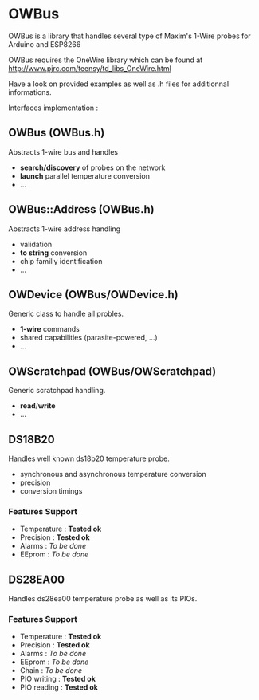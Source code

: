 # OWBus

OWBus is a library that handles several type of Maxim's 1-Wire probes for Arduino and ESP8266

OWBus requires the OneWire library which can be found at
http://www.pjrc.com/teensy/td_libs_OneWire.html

Have a look on provided examples as well as .h files for additionnal informations.

Interfaces implementation :

## OWBus (OWBus.h)

Abstracts 1-wire bus and handles
- **search/discovery** of probes on the network
- **launch** parallel temperature conversion
- ...

## OWBus::Address (OWBus.h)

Abstracts 1-wire address handling
- validation
- **to string** conversion
- chip familly identification
- ...

## OWDevice (OWBus/OWDevice.h)

Generic class to handle all probles.
- **1-wire** commands 
- shared capabilities (parasite-powered, ...)
- ...

## OWScratchpad (OWBus/OWScratchpad)

Generic scratchpad handling.
- **read**/**write**
- ...

## DS18B20
Handles well known ds18b20 temperature probe.
- synchronous and asynchronous temperature conversion
- precision
- conversion timings

### Features Support
- Temperature : **Tested ok**
- Precision : **Tested ok**
- Alarms : *To be done*
- EEprom : *To be done*

## DS28EA00
Handles ds28ea00 temperature probe as well as its PIOs.

### Features Support
- Temperature : **Tested ok**
- Precision : **Tested ok**
- Alarms : *To be done*
- EEprom : *To be done*
- Chain : *To be done*
- PIO writing : **Tested ok**
- PIO reading : **Tested ok**
